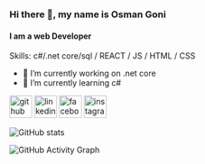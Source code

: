 

### Hi there 👋, my name is Osman Goni
#### I am a web Developer



Skills: c#/.net core/sql / REACT / JS / HTML / CSS

- 🔭 I’m currently working on .net core 
- 🌱 I’m currently learning c# 


[<img src='https://cdn.jsdelivr.net/npm/simple-icons@3.0.1/icons/github.svg' alt='github' height='40'>](https://github.com/osmangoni32)  [<img src='https://cdn.jsdelivr.net/npm/simple-icons@3.0.1/icons/linkedin.svg' alt='linkedin' height='40'>](https://www.linkedin.com/in/https://www.linkedin.com/in/osman-ice//)  [<img src='https://cdn.jsdelivr.net/npm/simple-icons@3.0.1/icons/facebook.svg' alt='facebook' height='40'>](https://www.facebook.com/https://www.facebook.com/ice.osman)  [<img src='https://cdn.jsdelivr.net/npm/simple-icons@3.0.1/icons/instagram.svg' alt='instagram' height='40'>](https://www.instagram.com/https://www.instagram.com/xahid_hasaan//)  

![GitHub stats](https://github-readme-stats.vercel.app/api?username=osmangoni32&show_icons=true)  

![GitHub Activity Graph](https://activity-graph.herokuapp.com/graph?username=osmangoni32)  


